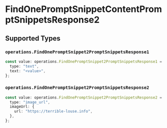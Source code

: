 # FindOnePromptSnippetContentPromptSnippetsResponse2


## Supported Types

### `operations.FindOnePromptSnippet2PromptSnippetsResponse1`

```typescript
const value: operations.FindOnePromptSnippet2PromptSnippetsResponse1 = {
  type: "text",
  text: "<value>",
};
```

### `operations.FindOnePromptSnippet2PromptSnippetsResponse2`

```typescript
const value: operations.FindOnePromptSnippet2PromptSnippetsResponse2 = {
  type: "image_url",
  imageUrl: {
    url: "https://terrible-louse.info",
  },
};
```

